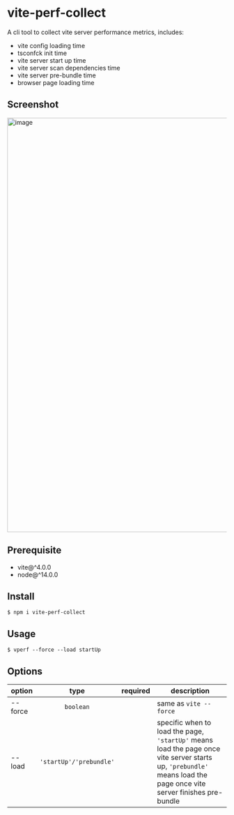 # vite-perf-collect
A cli tool to collect vite server performance metrics, includes:

- vite config loading time
- tsconfck init time
- vite server start up time
- vite server scan dependencies time
- vite server pre-bundle time
- browser page loading time

## Screenshot



<img width="951" alt="image" src="https://user-images.githubusercontent.com/102238922/232302812-23b1a01d-b800-4e27-ae5e-47b5ec5fc6e9.png">


## Prerequisite

- vite@^4.0.0
- node@^14.0.0

## Install

```shell
$ npm i vite-perf-collect
```

## Usage

```shell
$ vperf --force --load startUp
```

## Options

|option|type|required|description
|-----|:-----:|:-----|-------|
|--force   |`boolean`||same as `vite --force`|
|--load|`'startUp'/'prebundle'`||specific when to load the page, `'startUp'` means load the page once vite server starts up, `'prebundle'` means load the page once vite server finishes pre-bundle


